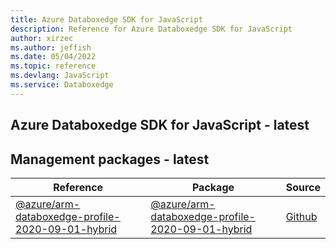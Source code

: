 ```yaml
---
title: Azure Databoxedge SDK for JavaScript
description: Reference for Azure Databoxedge SDK for JavaScript
author: xirzec
ms.author: jeffish
ms.date: 05/04/2022
ms.topic: reference
ms.devlang: JavaScript
ms.service: Databoxedge
---
```

## Azure Databoxedge SDK for JavaScript - latest
## Management packages - latest
| Reference | Package | Source |
|---|---|---|
|[@azure/arm-databoxedge-profile-2020-09-01-hybrid](javascript/api/overview/azure/arm-databoxedge-profile-2020-09-01-hybrid-readme)|[@azure/arm-databoxedge-profile-2020-09-01-hybrid](https://www.npmjs.com/package/@azure/arm-databoxedge-profile-2020-09-01-hybrid)|[Github](https://github.com/Azure/azure-sdk-for-js/blob/main/sdk/databoxedge/arm-databoxedge-profile-2020-09-01-hybrid)|

